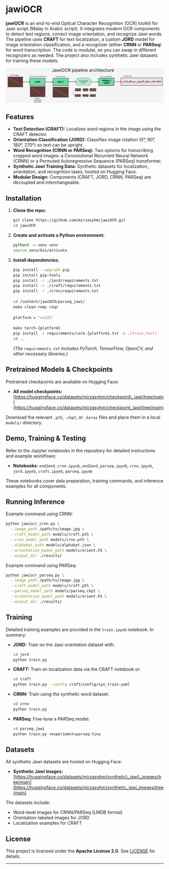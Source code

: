 # jawiOCR

**jawiOCR** is an end-to-end Optical Character Recognition (OCR) toolkit for Jawi script (Malay in Arabic script). It integrates modern OCR components to detect text regions, correct image orientation, and recognize Jawi words. The pipeline uses **CRAFT** for text localization, a custom **JORD** model for image orientation classification, and a recognizer (either **CRNN** or **PARSeq**) for word transcription. The code is modular, so you can swap in different recognizers as needed. The project also includes synthetic Jawi datasets for training these models.

![image](architecture.png)

## Features

* **Text Detection (CRAFT):** Localizes word regions in the image using the CRAFT detector.
* **Orientation Classification (JORD):** Classifies image rotation (0°, 90°, 180°, 270°) so text can be upright.
* **Word Recognition (CRNN or PARSeq):** Two options for transcribing cropped word images: a Convolutional Recurrent Neural Network (CRNN) or a Permuted Autoregressive Sequence (PARSeq) transformer.
* **Synthetic Jawi Training Data:** Synthetic datasets for localization, orientation, and recognition tasks, hosted on Hugging Face.
* **Modular Design:** Components (CRAFT, JORD, CRNN, PARSeq) are decoupled and interchangeable.

## Installation

1. **Clone the repo:**

   ```bash
   git clone https://github.com/mirzasyhm/jawiOCR.git
   cd jawiOCR
   ```

2. **Create and activate a Python environment:**

   ```bash
   python3 -m venv venv
   source venv/bin/activate
   ```

3. **Install dependencies:**

   ```bash
   pip install --upgrade pip
   pip install pip-tools
   pip install -r ./jord/requirements.txt
   pip install -r ./craft/requirements.txt
   pip install -r ./crnn/requirements.txt

   cd /content/jawiOCR/parseq_jawi/
   make clean-reqs reqs

   platform = "cu121"

   make torch-{platform}
   pip install -r requirements/core.{platform}.txt -e .[train,test]
   cd ..
   ```

   *(The `requirements.txt` includes PyTorch, TensorFlow, OpenCV, and other necessary libraries.)*

## Pretrained Models & Checkpoints

Pretrained checkpoints are available on Hugging Face:

* **All model checkpoints:** [https://huggingface.co/datasets/mirzasyhm/checkpoint\_jawi/tree/main](https://huggingface.co/datasets/mirzasyhm/checkpoint_jawi/tree/main)

Download the relevant `.pth`, `.ckpt`, or `.keras` files and place them in a local `models/` directory.

## Demo, Training & Testing

Refer to the Jupyter notebooks in the repository for detailed instructions and example workflows:

* **Notebooks:** 
 `end2end_crnn.ipynb`, `end2end_parseq.ipynb`, `crnn.ipynb`, `jord.ipynb`, `craft.ipynb`, `parseq.ipynb`

These notebooks cover data preparation, training commands, and inference examples for all components.

## Running Inference

Example command using CRNN:

```bash
python jawiocr_crnn.py \
  --image_path /path/to/image.jpg \
  --craft_model_path models/craft.pth \
  --crnn_model_path models/crnn.pth \
  --alphabet_path models/alphabet.json \
  --orientation_model_path models/orient.h5 \
  --output_dir ./results/
```

Example command using PARSeq:

```bash
python jawiocr_parseq.py \
  --image_path /path/to/image.jpg \
  --craft_model_path models/craft.pth \
  --parseq_model_path models/parseq.ckpt \
  --orientation_model_path models/orient.h5 \
  --output_dir ./results/
```

## Training

Detailed training examples are provided in the `train.ipynb` notebook. In summary:

* **JORD:** Train on the Jawi orientation dataset with:

  ```bash
  cd jord
  python train.py
  ```
* **CRAFT:** Train on localization data via the CRAFT notebook or:

  ```bash
  cd craft
  python train.py --config craft/config/syn_train.yaml
  ```
* **CRNN:** Train using the synthetic word dataset:

  ```bash
  cd crnn
  python train.py
  ```
* **PARSeq:** Fine-tune a PARSeq model:

  ```bash
  cd parseq_jawi
  python train.py +experiment=parseq-tiny
  ```

## Datasets

All synthetic Jawi datasets are hosted on Hugging Face:

* **Synthetic Jawi Images:** [https://huggingface.co/datasets/mirzasyhm/synthetic\_jawi\_images/tree/main](https://huggingface.co/datasets/mirzasyhm/synthetic_jawi_images/tree/main)

The datasets include:

* Word-level images for CRNN/PARSeq (LMDB format)
* Orientation-labeled images for JORD
* Localization examples for CRAFT

## License

This project is licensed under the **Apache License 2.0**. See [LICENSE](LICENSE) for details.

---

